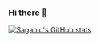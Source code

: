 ### Hi there 👋

[![Saganic's GitHub stats](https://github-readme-stats.vercel.app/api?username=saganic&theme=synthwave&show_icons=true)](https://github.com/saganic)


<!--
**Saganic/Saganic** is a ✨ _special_ ✨ repository because its `README.md` (this file) appears on your GitHub profile.

Here are some ideas to get you started:

- 🔭 I’m currently working on ...
- 🌱 I’m currently learning ...
- 👯 I’m looking to collaborate on ...
- 🤔 I’m looking for help with ...
- 💬 Ask me about ...
- 📫 How to reach me: ...
- 😄 Pronouns: ...
- ⚡ Fun fact: ...
-->
